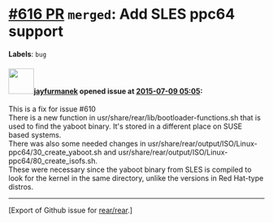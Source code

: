 [\#616 PR](https://github.com/rear/rear/pull/616) `merged`: Add SLES ppc64 support
==================================================================================

**Labels**: `bug`

#### <img src="https://avatars.githubusercontent.com/u/8660918?v=4" width="50">[jayfurmanek](https://github.com/jayfurmanek) opened issue at [2015-07-09 05:05](https://github.com/rear/rear/pull/616):

This is a fix for issue \#610  
There is a new function in usr/share/rear/lib/bootloader-functions.sh
that is used to find the yaboot binary. It's stored in a different place
on SUSE based systems.  
There was also some needed changes in
usr/share/rear/output/ISO/Linux-ppc64/30\_create\_yaboot.sh and
usr/share/rear/output/ISO/Linux-ppc64/80\_create\_isofs.sh.  
These were necessary since the yaboot binary from SLES is compiled to
look for the kernel in the same directory, unlike the versions in Red
Hat-type distros.

------------------------------------------------------------------------

\[Export of Github issue for
[rear/rear](https://github.com/rear/rear).\]
